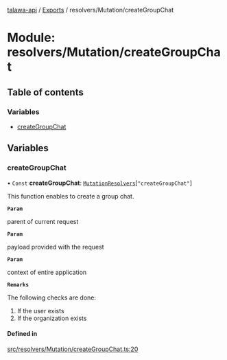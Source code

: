 [talawa-api](../README.md) / [Exports](../modules.md) / resolvers/Mutation/createGroupChat

# Module: resolvers/Mutation/createGroupChat

## Table of contents

### Variables

- [createGroupChat](resolvers_Mutation_createGroupChat.md#creategroupchat)

## Variables

### createGroupChat

• `Const` **createGroupChat**: [`MutationResolvers`](types_generatedGraphQLTypes.md#mutationresolvers)[``"createGroupChat"``]

This function enables to create a group chat.

**`Param`**

parent of current request

**`Param`**

payload provided with the request

**`Param`**

context of entire application

**`Remarks`**

The following checks are done:
1. If the user exists
2. If the organization exists

#### Defined in

[src/resolvers/Mutation/createGroupChat.ts:20](https://github.com/PalisadoesFoundation/talawa-api/blob/cba820f/src/resolvers/Mutation/createGroupChat.ts#L20)
